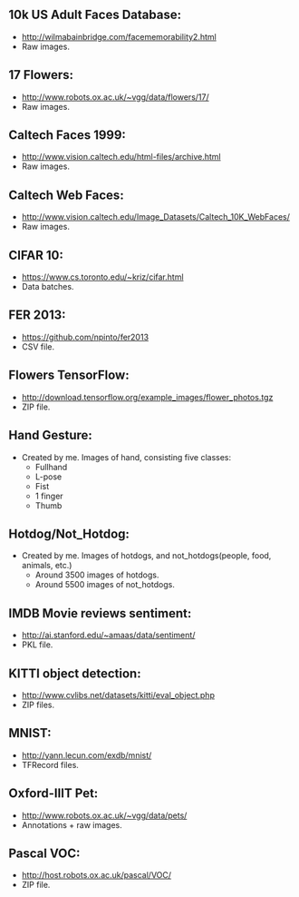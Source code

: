 ## 10k US Adult Faces Database:
  - http://wilmabainbridge.com/facememorability2.html
  - Raw images.

## 17 Flowers:
  - http://www.robots.ox.ac.uk/~vgg/data/flowers/17/
  - Raw images.

## Caltech Faces 1999:
  - http://www.vision.caltech.edu/html-files/archive.html
  - Raw images.

## Caltech Web Faces:
  - http://www.vision.caltech.edu/Image_Datasets/Caltech_10K_WebFaces/
  - Raw images.

## CIFAR 10:
  - https://www.cs.toronto.edu/~kriz/cifar.html
  - Data batches.

## FER 2013:
  - https://github.com/npinto/fer2013
  - CSV file.

## Flowers TensorFlow:
  - http://download.tensorflow.org/example_images/flower_photos.tgz
  - ZIP file.

## Hand Gesture:
  - Created by me. Images of hand, consisting five classes:
      - Fullhand
      - L-pose
      - Fist
      - 1 finger
      - Thumb

## Hotdog/Not_Hotdog:
  - Created by me. Images of hotdogs, and not_hotdogs(people, food, animals, etc.)
      - Around 3500 images of hotdogs.
      - Around 5500 images of not_hotdogs.
      
## IMDB Movie reviews sentiment:
  - http://ai.stanford.edu/~amaas/data/sentiment/
  - PKL file.

## KITTI object detection:
  - http://www.cvlibs.net/datasets/kitti/eval_object.php
  - ZIP files.
  
## MNIST:
  - http://yann.lecun.com/exdb/mnist/
  - TFRecord files.

## Oxford-IIIT Pet:
  - http://www.robots.ox.ac.uk/~vgg/data/pets/
  - Annotations + raw images.

## Pascal VOC:
  - http://host.robots.ox.ac.uk/pascal/VOC/
  - ZIP file.

